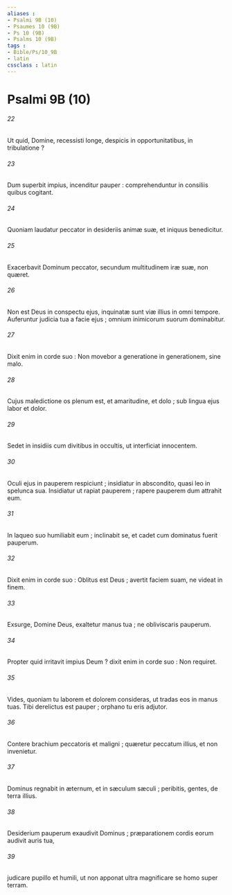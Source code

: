 ```yaml
---
aliases : 
- Psalmi 9B (10)
- Psaumes 10 (9B)
- Ps 10 (9B)
- Psalms 10 (9B)
tags : 
- Bible/Ps/10_9B
- latin
cssclass : latin
---
```


# Psalmi 9B (10)

###### 22
Ut quid, Domine, recessisti longe, despicis in opportunitatibus, in tribulatione ?
###### 23
Dum superbit impius, incenditur pauper : comprehenduntur in consiliis quibus cogitant.
###### 24
Quoniam laudatur peccator in desideriis animæ suæ, et iniquus benedicitur.
###### 25
Exacerbavit Dominum peccator, secundum multitudinem iræ suæ, non quæret.
###### 26
Non est Deus in conspectu ejus, inquinatæ sunt viæ illius in omni tempore. Auferuntur judicia tua a facie ejus ; omnium inimicorum suorum dominabitur.
###### 27
Dixit enim in corde suo : Non movebor a generatione in generationem, sine malo.
###### 28
Cujus maledictione os plenum est, et amaritudine, et dolo ; sub lingua ejus labor et dolor.
###### 29
Sedet in insidiis cum divitibus in occultis, ut interficiat innocentem.
###### 30
Oculi ejus in pauperem respiciunt ; insidiatur in abscondito, quasi leo in spelunca sua. Insidiatur ut rapiat pauperem ; rapere pauperem dum attrahit eum.
###### 31
In laqueo suo humiliabit eum ; inclinabit se, et cadet cum dominatus fuerit pauperum.
###### 32
Dixit enim in corde suo : Oblitus est Deus ; avertit faciem suam, ne videat in finem.
###### 33
Exsurge, Domine Deus, exaltetur manus tua ; ne obliviscaris pauperum.
###### 34
Propter quid irritavit impius Deum ? dixit enim in corde suo : Non requiret.
###### 35
Vides, quoniam tu laborem et dolorem consideras, ut tradas eos in manus tuas. Tibi derelictus est pauper ; orphano tu eris adjutor.
###### 36
Contere brachium peccatoris et maligni ; quæretur peccatum illius, et non invenietur.
###### 37
Dominus regnabit in æternum, et in sæculum sæculi ; peribitis, gentes, de terra illius.
###### 38
Desiderium pauperum exaudivit Dominus ; præparationem cordis eorum audivit auris tua,
###### 39
judicare pupillo et humili, ut non apponat ultra magnificare se homo super terram.
